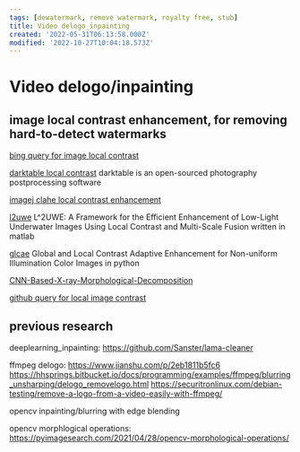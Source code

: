```yaml
---
tags: [dewatermark, remove watermark, royalty free, stub]
title: Video delogo_inpainting
created: '2022-05-31T06:13:58.000Z'
modified: '2022-10-27T10:04:18.573Z'
---
```


# Video delogo/inpainting

## image local contrast enhancement, for removing hard-to-detect watermarks

[bing query for image local contrast](https://cn.bing.com/search?q=image+local+contrast&qs=n&form=QBRE&sp=-1&pq=image+local+contrast&sc=2-20&sk=&cvid=55BB4B6B6AE74F8FA6271F34C6201403&ghsh=0&ghacc=0&ghpl=)

[darktable local contrast](https://docs.darktable.org/usermanual/development/en/module-reference/processing-modules/local-contrast/) darktable is an open-sourced photography postprocessing software

[imagej clahe local contrast enhancement](https://imagej.net/plugins/clahe)

[l2uwe](https://github.com/tunai/l2uwe) L^2UWE: A Framework for the Efficient Enhancement of Low-Light Underwater Images Using Local Contrast and Multi-Scale Fusion written in matlab

[glcae](https://github.com/pengyan510/glcae) Global and Local Contrast Adaptive Enhancement for Non-uniform Illumination Color Images in python

[CNN-Based-X-ray-Morphological-Decomposition](https://github.com/tahanimadmad/CNN-Based-X-ray-Morphological-Decomposition-)

[github query for local image contrast](https://github.com/search?p=2&q=image+local+contrast&type=Repositories)



## previous research

deeplearning_inpainting:
https://github.com/Sanster/lama-cleaner

ffmpeg delogo:
https://www.jianshu.com/p/2eb1811b5fc6
https://hhsprings.bitbucket.io/docs/programming/examples/ffmpeg/blurring_unsharping/delogo_removelogo.html
https://securitronlinux.com/debian-testing/remove-a-logo-from-a-video-easily-with-ffmpeg/

opencv inpainting/blurring with edge blending

opencv morphlogical operations:
https://pyimagesearch.com/2021/04/28/opencv-morphological-operations/

